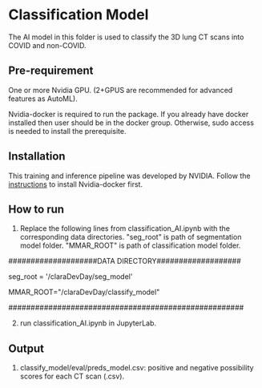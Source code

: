 # Classification Model

The AI model in this folder is used to classify the 3D lung CT scans into COVID and non-COVID.

## Pre-requirement
One or more Nvidia GPU. (2+GPUS are recommended for advanced features as AutoML).

Nvidia-docker is required to run the package. If you already have docker installed then user should be in the docker group. Otherwise, sudo access is needed to install the prerequisite.

## Installation

This training and inference pipeline was developed by NVIDIA. Follow the [instructions](https://github.com/NVIDIA/clara-train-examples/tree/master/NoteBooks#getting-started) to install Nvidia-docker first.

## How to run
1. Replace the following lines from classification_AI.ipynb with the corresponding data directories. "seg_root" is path of segmentation model folder. "MMAR_ROOT" is path of classification model folder.

####################DATA DIRECTORY################### 

seg_root = '/claraDevDay/seg_model'

MMAR_ROOT="/claraDevDay/classify_model"

#####################################################

2. run classification_AI.ipynb in JupyterLab.

## Output
1. classify_model/eval/preds_model.csv: positive and negative possibility scores for each CT scan (.csv).
